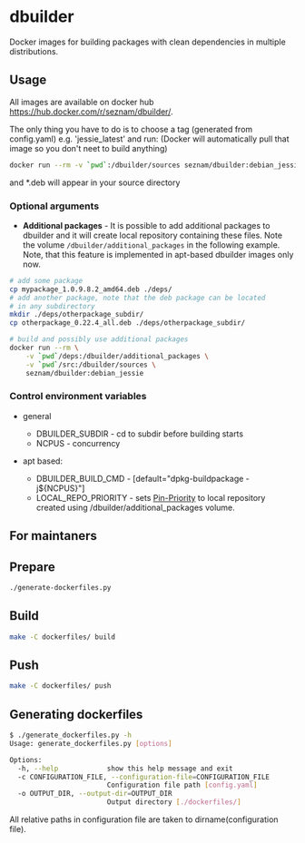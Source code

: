 # dbuilder
Docker images for building packages with clean dependencies in multiple distributions.

## Usage
All images are available on docker hub https://hub.docker.com/r/seznam/dbuilder/.

The only thing you have to do is to choose a tag (generated from config.yaml) e.g. 'jessie_latest' and run:
(Docker will automatically pull that image so you don't neet to build anything)
```bash
docker run --rm -v `pwd`:/dbuilder/sources seznam/dbuilder:debian_jessie
```
and *.deb will appear in your source directory

### Optional arguments
  - **Additional packages** - It is possible to add additional packages to dbuilder and it will create local repository containing these files. Note the volume `/dbuilder/additional_packages` in the following example. Note, that this feature is implemented in apt-based dbuilder images only now.

```bash
# add some package
cp mypackage_1.0.9.8.2_amd64.deb ./deps/
# add another package, note that the deb package can be located
# in any subdirectory
mkdir ./deps/otherpackage_subdir/
cp otherpackage_0.22.4_all.deb ./deps/otherpackage_subdir/

# build and possibly use additional packages
docker run --rm \
    -v `pwd`/deps:/dbuilder/additional_packages \
    -v `pwd`/src:/dbuilder/sources \
    seznam/dbuilder:debian_jessie
```

### Control environment variables
  - general
    - DBUILDER_SUBDIR - cd to subdir before building starts
    - NCPUS - concurrency

  - apt based:
    - DBUILDER_BUILD_CMD - [default="dpkg-buildpackage -j${NCPUS}"]
    - LOCAL_REPO_PRIORITY - sets [Pin-Priority](https://wiki.debian.org/AptPreferences) to local repository created using /dbuilder/additional_packages volume.

## For maintaners
## Prepare
```bash
./generate-dockerfiles.py
```

## Build
```bash
make -C dockerfiles/ build
```

## Push
```bash
make -C dockerfiles/ push
```

## Generating dockerfiles
```bash
$ ./generate_dockerfiles.py -h
Usage: generate_dockerfiles.py [options]

Options:
  -h, --help            show this help message and exit
  -c CONFIGURATION_FILE, --configuration-file=CONFIGURATION_FILE
                        Configuration file path [config.yaml]
  -o OUTPUT_DIR, --output-dir=OUTPUT_DIR
                        Output directory [./dockerfiles/]
```
All relative paths in configuration file are taken to dirname(configuration file).
